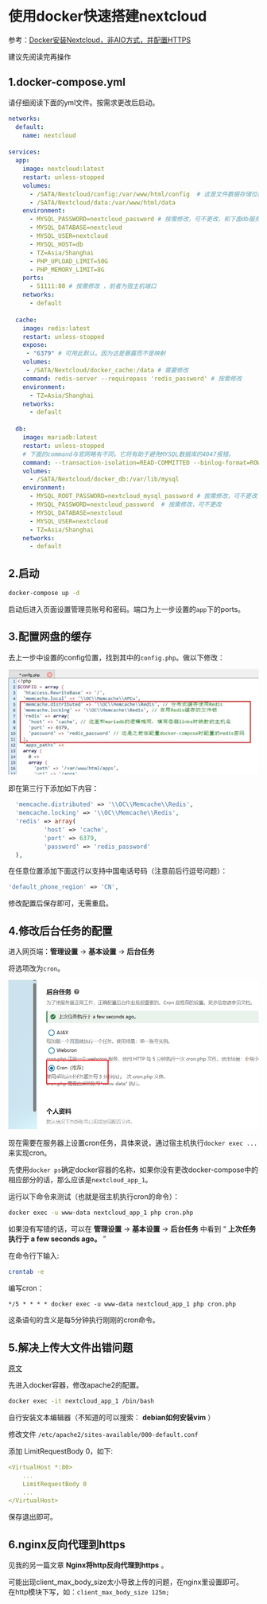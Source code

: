 # 使用docker快速搭建nextcloud

参考：[Docker安装Nextcloud，非AIO方式，并配置HTTPS](https://www.bilibili.com/opus/828057484080971780)  

建议先阅读完再操作  

## 1.docker-compose.yml

请仔细阅读下面的yml文件。按需求更改后启动。  

```yml
networks:
  default:
    name: nextcloud

services:
  app:
    image: nextcloud:latest
    restart: unless-stopped
    volumes:
      - /SATA/Nextcloud/config:/var/www/html/config  # 这是文件数据存储位置，注意更改，前面的是宿主机位置
      - /SATA/Nextcloud/data:/var/www/html/data
    environment:
      - MYSQL_PASSWORD=nextcloud_password # 按需修改，可不更改，和下面db服务的对应就行
      - MYSQL_DATABASE=nextcloud
      - MYSQL_USER=nextcloud
      - MYSQL_HOST=db
      - TZ=Asia/Shanghai
      - PHP_UPLOAD_LIMIT=50G
      - PHP_MEMORY_LIMIT=8G
    ports:
      - 51111:80 # 按需修改 ，前者为宿主机端口
    networks:
      - default

  cache:
    image: redis:latest
    restart: unless-stopped
    expose:
     - "6379" # 可用此默认。因为这是暴露而不是映射
    volumes:
     - /SATA/Nextcloud/docker_cache:/data # 需要修改
    command: redis-server --requirepass 'redis_password' # 按需修改
    environment:
      - TZ=Asia/Shanghai
    networks:
      - default

  db:
    image: mariadb:latest
    restart: unless-stopped
    # 下面的command与官网略有不同。它将有助于避免MYSQL数据库的4047报错。
    command: --transaction-isolation=READ-COMMITTED --binlog-format=ROW --innodb-file-per-table=1 --skip-innodb-read-only-compressed
    volumes:
      - /SATA/Nextcloud/docker_db:/var/lib/mysql
    environment:
      - MYSQL_ROOT_PASSWORD=nextcloud_mysql_password # 按需修改，可不更改
      - MYSQL_PASSWORD=nextcloud_password  # 按需修改，可不更改
      - MYSQL_DATABASE=nextcloud
      - MYSQL_USER=nextcloud
      - TZ=Asia/Shanghai
    networks:
      - default
```

## 2.启动

```bash
docker-compose up -d
```

启动后进入页面设置管理员账号和密码。端口为上一步设置的`app`下的ports。  


## 3.配置网盘的缓存

去上一步中设置的config位置，找到其中的`config.php`。做以下修改：  

![20250315120338](https://raw.githubusercontent.com/lyy1119/Imgs/main/img/20250315120338.png)  

即在第三行下添加如下内容：  
```php
  'memcache.distributed' => '\\OC\\Memcache\\Redis',
  'memcache.locking' => '\\OC\\Memcache\\Redis',
  'redis' => array(
          'host' => 'cache',
          'port' => 6379,
          'password' => 'redis_password'
  ),
```

在任意位置添加下面这行以支持中国电话号码（注意前后行逗号问题）：  
```php
'default_phone_region' => 'CN',
```

修改配置后保存即可，无需重启。  


## 4.修改后台任务的配置

进入网页端：**管理设置** -> **基本设置** -> **后台任务**  

将选项改为`cron`。  

![20250315123011](https://raw.githubusercontent.com/lyy1119/Imgs/main/img/20250315123011.png)  

现在需要在服务器上设置cron任务，具体来说，通过宿主机执行`docker exec ...`来实现cron。  

先使用`docker ps`确定docker容器的名称，如果你没有更改docker-compose中的相应部分的话，那么应该是`nextcloud_app_1`。  

运行以下命令来测试（也就是宿主机执行cron的命令）：  
```bash
docker exec -u www-data nextcloud_app_1 php cron.php
```

如果没有写错的话，可以在 **管理设置** -> **基本设置** -> **后台任务** 中看到 “ **上次任务执行于 a few seconds ago。** ”  

在命令行下输入:  
```bash
crontab -e
```

编写cron：  
```cron
*/5 * * * * docker exec -u www-data nextcloud_app_1 php cron.php
```  

这条语句的含义是每5分钟执行刚刚的cron命令。  

## 5.解决上传大文件出错问题

[原文](https://blog.csdn.net/linyy031119/article/details/142242468?spm=1001.2014.3001.5501)  

先进入docker容器，修改apache2的配置。  

```bash
docker exec -it nextcloud_app_1 /bin/bash
```

自行安装文本编辑器（不知道的可以搜索： **debian如何安装vim** ）  

修改文件 `/etc/apache2/sites-available/000-default.conf`  

添加 LimitRequestBody 0，如下:  

```yml
<VirtualHost *:80>
    ...
    LimitRequestBody 0
    ...
</VirtualHost>
```

保存退出即可。  

## 6.nginx反向代理到https

见我的另一篇文章 **Nginx将http反向代理到https** 。  

可能出现client_max_body_size太小导致上传的问题，在nginx里设置即可。  
在http模块下写，如：`client_max_body_size 125m;`  